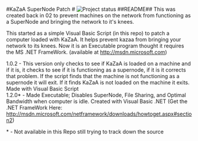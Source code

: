 #KaZaA SuperNode Patch # ![Project status](http://stillmaintained.com/druid628/KaZaA-Supernode-Patch.png)
##README##
This was created back in 02 to prevent machines on the network from functioning as a SuperNode and bringing the network to it's knees.  

This started as a simple Visual Basic Script (in this repo) to patch a computer loaded with KaZaA. It helps prevent kazaa from bringing your network to its knees. 
Now it is an Executable program thought it requires the MS .NET FrameWork. (available at http://msdn.microsoft.com)  


  1.0.2 - This version only checks to see if KaZaA is loaded on a machine and if it is, it checks to see if it is functioning as a supernode, if it is it corrects that problem. 
If the script finds that the machine is not functioning as a supernode it will exit. If it finds KaZaA is not loaded on the machine it exits. Made with Visual Basic Script  
  1.2.0\* - Made Executable; Disables SuperNode, File Sharing, and Optimal Bandwidth when computer is idle. Created with Visual Basic .NET (Get the .NET FrameWork Here:
http://msdn.microsoft.com/netframework/downloads/howtoget.aspx#section2)  

  \* - Not available in this Repo still trying to track down the source
